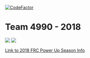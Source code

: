 [![CodeFactor](https://www.codefactor.io/repository/github/gryphon-robotics-4990/2018/badge/master)](https://www.codefactor.io/repository/github/gryphon-robotics-4990/2018/overview/master)
# Team 4990 - 2018 
![](http://frc971.org/sites/default/files/field/image/PowerUp_FacebookCover.jpg)
![](https://www.firstinspires.org/sites/default/files/uploads/resource_library/brand/FIRSTRobotics_iconHorz_RGB.jpg)

[Link to 2018 FRC Power Up Season Info](https://www.firstinspires.org/resource-library/frc/competition-manual-qa-system)

